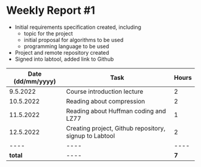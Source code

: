 # Weekly Report #1

* Initial requirements specification created, including
  * topic for the project
  * initial proposal for algorithms to be used
  * programming language to be used  
* Project and remote repository created
* Signed into labtool, added link to Github


| Date (dd/mm/yyyy) |Task | Hours |
| ---- | ---- | ---- |
| 9.5.2022 | Course introduction lecture | 2 |
| 10.5.2022 | Reading about compression | 2 |
| 11.5.2022 | Reading about Huffman coding and LZ77 | 1 |
| 12.5.2022 | Creating project, Github repository, signup to Labtool | 2 |
| ---- | ---- | ---- |
| **total**| ---- | **7** |
